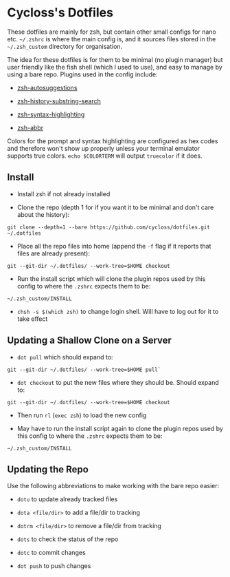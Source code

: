 # Cycloss's Dotfiles

These dotfiles are mainly for zsh, but contain other small configs for nano etc. `~/.zshrc` is where the main config is, and it sources files stored in the `~/.zsh_custom` directory for organisation.

The idea for these dotfiles is for them to be minimal (no plugin manager) but user friendly like the fish shell (which I used to use), and easy to manage by using a bare repo. Plugins used in the config include:

- [zsh-autosuggestions](https://github.com/zsh-users/zsh-autosuggestions)

- [zsh-history-substring-search](https://github.com/zsh-users/zsh-history-substring-search)

- [zsh-syntax-highlighting](https://github.com/zsh-users/zsh-syntax-highlighting)

- [zsh-abbr](https://github.com/olets/zsh-abbr/issues)

Colors for the prompt and syntax highlighting are configured as hex codes and therefore won't show up properly unless your terminal emulator supports true colors. `echo $COLORTERM` will output `truecolor` if it does.

## Install

- Install zsh if not already installed

- Clone the repo (depth 1 for if you want it to be minimal and don't care about the history):

```shell
git clone --depth=1 --bare https://github.com/cycloss/dotfiles.git ~/.dotfiles
```

- Place all the repo files into home (append the `-f` flag if it reports that files are already present):

```shell
git --git-dir ~/.dotfiles/ --work-tree=$HOME checkout
```

- Run the install script which will clone the plugin repos used by this config to where the `.zshrc` expects them to be:

```shell
~/.zsh_custom/INSTALL
```

- `chsh -s $(which zsh)` to change login shell. Will have to log out for it to take effect

## Updating a Shallow Clone on a Server

- `dot pull` which should expand to:

```shell
git --git-dir ~/.dotfiles/ --work-tree=$HOME pull`
```

- `dot checkout` to put the new files where they should be. Should expand to:

```shell
git --git-dir ~/.dotfiles/ --work-tree=$HOME checkout
```

- Then run `rl` (`exec zsh`) to load the new config

- May have to run the install script again to clone the plugin repos used by this config to where the `.zshrc` expects them to be:

```shell
~/.zsh_custom/INSTALL
```

## Updating the Repo

Use the following abbreviations to make working with the bare repo easier:

- `dotu` to update already tracked files

- `dota <file/dir>` to add a file/dir to tracking

- `dotrm <file/dir>` to remove a file/dir from tracking

- `dots` to check the status of the repo

- `dotc` to commit changes

- `dot push` to push changes
